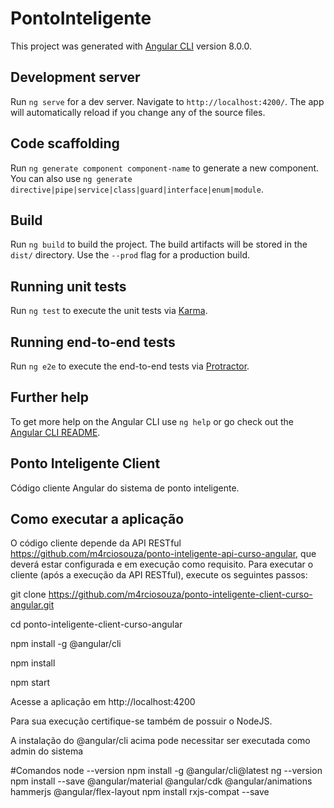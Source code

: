 # PontoInteligente

This project was generated with [Angular CLI](https://github.com/angular/angular-cli) version 8.0.0.

## Development server

Run `ng serve` for a dev server. Navigate to `http://localhost:4200/`. The app will automatically reload if you change any of the source files.

## Code scaffolding

Run `ng generate component component-name` to generate a new component. You can also use `ng generate directive|pipe|service|class|guard|interface|enum|module`.

## Build

Run `ng build` to build the project. The build artifacts will be stored in the `dist/` directory. Use the `--prod` flag for a production build.

## Running unit tests

Run `ng test` to execute the unit tests via [Karma](https://karma-runner.github.io).

## Running end-to-end tests

Run `ng e2e` to execute the end-to-end tests via [Protractor](http://www.protractortest.org/).

## Further help

To get more help on the Angular CLI use `ng help` or go check out the [Angular CLI README](https://github.com/angular/angular-cli/blob/master/README.md).


## Ponto Inteligente Client

Código cliente Angular do sistema de ponto inteligente.


## Como executar a aplicação

O código cliente depende da API RESTful https://github.com/m4rciosouza/ponto-inteligente-api-curso-angular, que deverá estar configurada e em execução como requisito. Para executar o cliente (após a execução da API RESTful), execute os seguintes passos:

git clone https://github.com/m4rciosouza/ponto-inteligente-client-curso-angular.git

cd ponto-inteligente-client-curso-angular

npm install -g @angular/cli

npm install

npm start

Acesse a aplicação em http://localhost:4200


Para sua execução certifique-se também de possuir o NodeJS.

A instalação do @angular/cli acima pode necessitar ser executada como admin do sistema

#Comandos
node --version
npm install -g @angular/cli@latest
ng --version
npm install --save @angular/material @angular/cdk @angular/animations hammerjs @angular/flex-layout
npm install rxjs-compat --save
